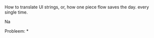 How to translate UI strings, or, how one piece flow saves the day. every single time.

Na 


Probleem:
* 

